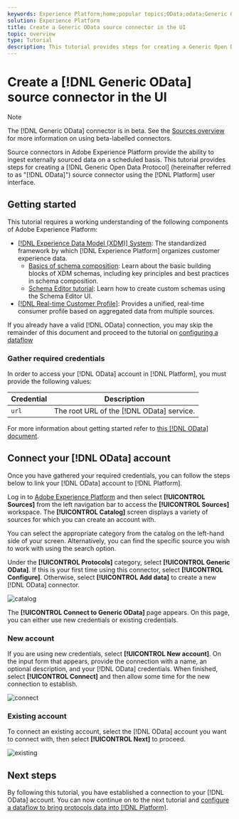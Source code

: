 ```yaml
---
keywords: Experience Platform;home;popular topics;OData;odata;Generic Open Data Protocol
solution: Experience Platform
title: Create a Generic OData source connector in the UI
topic: overview
type: Tutorial
description: This tutorial provides steps for creating a Generic Open Data Protocol (hereinafter referred to as "OData") source connector using the Platform user interface.
---
```


# Create a [!DNL Generic OData] source connector in the UI

>[!NOTE]
>
> The [!DNL Generic OData] connector is in beta. See the [Sources overview](../../../../home.md#terms-and-conditions) for more information on using beta-labelled connectors.

Source connectors in Adobe Experience Platform provide the ability to ingest externally sourced data on a scheduled basis. This tutorial provides steps for creating a [!DNL Generic Open Data Protocol] (hereinafter referred to as "[!DNL OData]") source connector using the [!DNL Platform] user interface.

## Getting started

This tutorial requires a working understanding of the following components of Adobe Experience Platform:

*   [[!DNL Experience Data Model (XDM)] System](../../../../../xdm/home.md): The standardized framework by which [!DNL Experience Platform] organizes customer experience data.
    *   [Basics of schema composition](../../../../../xdm/schema/composition.md): Learn about the basic building blocks of XDM schemas, including key principles and best practices in schema composition.
    *   [Schema Editor tutorial](../../../../../xdm/tutorials/create-schema-ui.md): Learn how to create custom schemas using the Schema Editor UI.
*   [[!DNL Real-time Customer Profile]](../../../../../profile/home.md): Provides a unified, real-time consumer profile based on aggregated data from multiple sources.

If you already have a valid [!DNL OData] connection, you may skip the remainder of this document and proceed to the tutorial on [configuring a dataflow](../../dataflow/protocols.md)

### Gather required credentials

In order to access your [!DNL OData] account in [!DNL Platform], you must provide the following values:

| Credential | Description |
| ---------- | ----------- |
| `url` | The root URL of the [!DNL OData] service. |

For more information about getting started refer to [this [!DNL OData] document](https://www.odata.org/getting-started/basic-tutorial/).

## Connect your [!DNL OData] account

Once you have gathered your required credentials, you can follow the steps below to link your [!DNL OData] account to [!DNL Platform].

Log in to [Adobe Experience Platform](https://platform.adobe.com) and then select **[!UICONTROL Sources]** from the left navigation bar to access the **[!UICONTROL Sources]** workspace. The **[!UICONTROL Catalog]** screen displays a variety of sources for which you can create an account with.

You can select the appropriate category from the catalog on the left-hand side of your screen. Alternatively, you can find the specific source you wish to work with using the search option.

Under the **[!UICONTROL Protocols]** category, select **[!UICONTROL Generic OData]**. If this is your first time using this connector, select **[!UICONTROL Configure]**. Otherwise, select **[!UICONTROL Add data]** to create a new [!DNL OData] connector.

![catalog](../../../../images/tutorials/create/odata/catalog.png)

The **[!UICONTROL Connect to Generic OData]** page appears. On this page, you can either use new credentials or existing credentials.

### New account

If you are using new credentials, select **[!UICONTROL New account]**. On the input form that appears, provide the connection with a name, an optional description, and your [!DNL OData] credentials. When finished, select **[!UICONTROL Connect]** and then allow some time for the new connection to establish.

![connect](../../../../images/tutorials/create/odata/connect.png)

### Existing account

To connect an existing account, select the [!DNL OData] account you want to connect with, then select **[!UICONTROL Next]** to proceed.

![existing](../../../../images/tutorials/create/odata/existing.png)

## Next steps

By following this tutorial, you have established a connection to your [!DNL OData] account. You can now continue on to the next tutorial and [configure a dataflow to bring protocols data into [!DNL Platform]](../../dataflow/protocols.md).